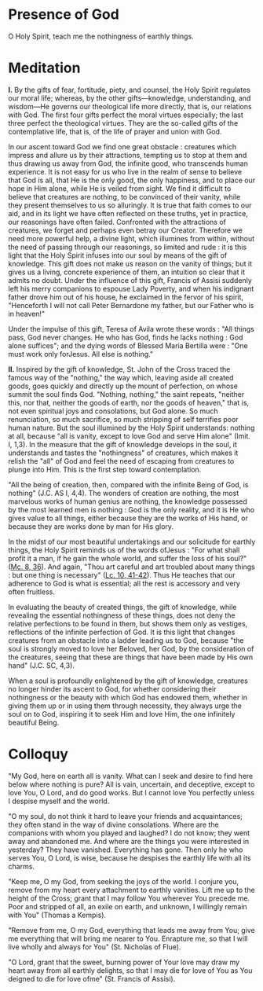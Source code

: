 # Presence of God

O Holy Spirit, teach me the nothingness of earthly things.

# Meditation

**I.** By the gifts of fear, fortitude, piety, and counsel, the Holy Spirit regulates our moral life; whereas, by the other gifts—knowledge, understanding, and wisdom—He governs our theological life more directly, that is, our relations with God. The first four gifts perfect the moral virtues especially; the last three perfect the theological virtues. They are the so-called gifts of the contemplative life, that is, of the life of prayer and union with God.

In our ascent toward God we find one great obstacle : creatures which impress and allure us by their attractions, tempting us to stop at them and thus drawing us away from God, the infinite good, who transcends human experience. It is not easy for us who live in the realm of sense to believe that God is all, that He is the only good, the only happiness, and to place our hope in Him alone, while He is veiled from sight. We find it difficult to believe that creatures are nothing, to be convinced of their vanity, while they present themselves to us so alluringly. It is true that faith comes to our aid, and in its light we have often reflected on these truths, yet in practice, our reasonings have often failed. Confronted with the attractions of creatures, we forget and perhaps even betray our Creator. Therefore we need more powerful help, a divine light, which illumines from within, without the need of passing through our reasonings, so limited and rude : it is this light that the Holy Spirit infuses into our soul by means of the gift of knowledge. This gift does not make us reason on the vanity of things; but it gives us a living, concrete experience of them, an intuition so clear that it admits no doubt. Under the influence of this gift, Francis of Assisi suddenly left his merry companions to espouse Lady Poverty, and when his indignant father drove him out of his house, he exclaimed in the fervor of his spirit, "Henceforth I will not call Peter Bernardone my father, but our Father who is in heaven!"

Under the impulse of this gift, Teresa of Avila wrote these words : "All things pass, God never changes. He who has God, finds he lacks nothing : God alone suffices"; and the dying words of Blessed Maria Bertilla were : "One must work only forJesus. All else is nothing."

**II.** Inspired by the gift of knowledge, St. John of the Cross traced the famous way of the "nothing," the way which, leaving aside all created goods, goes quickly and directly up the mount of perfection, on whose summit the soul finds God. "Nothing, nothing," the saint repeats, "neither this, nor that, neither the goods of earth, nor the goods of heaven," that is, not even spiritual joys and consolations, but God alone. So much renunciation, so much sacrifice, so much stripping of self terrifies poor human nature. But the soul illumined by the Holy Spirit understands: nothing at all, because "all is vanity, except to love God and serve Him alone" (Imit. I, 1,3). In the measure that the gift of knowledge develops in the soul, it understands and tastes the "nothingness" of creatures, which makes it relish the "all" of God and feel the need of escaping from creatures to plunge into Him. This is the first step toward contemplation.

"All the being of creation, then, compared with the infinite Being of God, is nothing" (J.C. AS I, 4,4). The wonders of creation are nothing, the most marvelous works of human genius are nothing, the knowledge possessed by the most learned men is nothing : God is the only reality, and it is He who gives value to all things, either because they are the works of His hand, or because they are works done by man for His glory.

In the midst of our most beautiful undertakings and our solicitude for earthly things, the Holy Spirit reminds us of the words ofJesus : "For what shall profit it a man, if he gain the whole world, and suffer the loss of his soul?" ([Mc. 8, 36](https://vulgata.online/bible/Mc.8?ed=DR2&vfn=DR2.Mc.8.36:vs)). And again, "Thou art careful and art troubled about many things : but one thing is necessary" ([Lc. 10, 41-42](https://vulgata.online/bible/Lc.10?ed=DR2&vfn=DR2.Lc.10.41-42:vs)). Thus He teaches that our adherence to God is what is essential; all the rest is accessory and very often fruitless.

In evaluating the beauty of created things, the gift of knowledge, while revealing the essential nothingness of these things, does not deny the relative perfections to be found in them, but shows them only as vestiges, reflections of the infinite perfection of God. It is this light that changes creatures from an obstacle into a ladder leading us to God, because "the soul is strongly moved to love her Beloved, her God, by the consideration of the creatures, seeing that these are things that have been made by His own hand" (J.C. SC, 4,3).

When a soul is profoundly enlightened by the gift of knowledge, creatures no longer hinder its ascent to God, for whether considering their nothingness or the beauty with which God has endowed them, whether in giving them up or in using them through necessity, they always urge the soul on to God, inspiring it to seek Him and love Him, the one infinitely beautiful Being.

# Colloquy

"My God, here on earth all is vanity. What can I seek and desire to find here below where nothing is pure? All is vain, uncertain, and deceptive, except to love You, O Lord, and do good works. But I cannot love You perfectly unless I despise myself and the world.

"O my soul, do not think it hard to leave your friends and acquaintances; they often stand in the way of divine consolations. Where are the companions with whom you played and laughed? I do not know; they went away and abandoned me. And where are the things you were interested in yesterday? They have vanished. Everything has gone. Then only he who serves You, O Lord, is wise, because he despises the earthly life with all its charms.

"Keep me, O my God, from seeking the joys of the world. I conjure you, remove from my heart every attachment to earthly vanities. Lift me up to the height of the Cross; grant that I may follow You wherever You precede me. Poor and stripped of all, an exile on earth, and unknown, I willingly remain with You" (Thomas a Kempis).

"Remove from me, O my God, everything that leads me away from You; give me everything that will bring me nearer to You. Enrapture me, so that I will live wholly and always for You" (St. Nicholas of Flue).

"O Lord, grant that the sweet, burning power of Your love may draw my heart away from all earthly delights, so that I may die for love of You as You deigned to die for love ofme" (St. Francis of Assisi).
